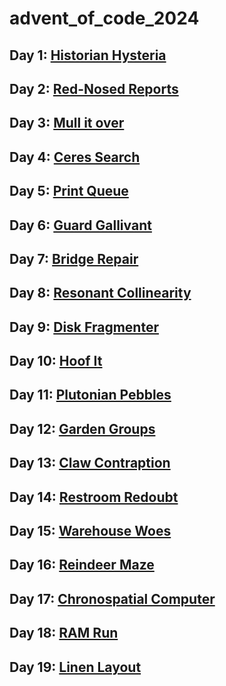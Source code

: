 # advent_of_code_2024

## Day 1: [Historian Hysteria](https://adventofcode.com/2024/day/1)
## Day 2: [Red-Nosed Reports](https://adventofcode.com/2024/day/2)
## Day 3: [Mull it over](https://adventofcode.com/2024/day/3)
## Day 4: [Ceres Search](https://adventofcode.com/2024/day/4) 
## Day 5: [Print Queue](https://adventofcode.com/2024/day/5) 
## Day 6: [Guard Gallivant](https://adventofcode.com/2024/day/6) 
## Day 7: [Bridge Repair](https://adventofcode.com/2024/day/7) 
## Day 8: [Resonant Collinearity](https://adventofcode.com/2024/day/8) 
## Day 9: [Disk Fragmenter](https://adventofcode.com/2024/day/9) 
## Day 10: [Hoof It](https://adventofcode.com/2024/day/10) 
## Day 11: [Plutonian Pebbles](https://adventofcode.com/2024/day/11) 
## Day 12: [Garden Groups](https://adventofcode.com/2024/day/12) 
## Day 13: [Claw Contraption](https://adventofcode.com/2024/day/13) 
## Day 14: [Restroom Redoubt](https://adventofcode.com/2024/day/14) 
## Day 15: [Warehouse Woes](https://adventofcode.com/2024/day/15) 
## Day 16: [Reindeer Maze](https://adventofcode.com/2024/day/16) 
## Day 17: [Chronospatial Computer](https://adventofcode.com/2024/day/17) 
## Day 18: [RAM Run](https://adventofcode.com/2024/day/18) 
## Day 19: [Linen Layout](https://adventofcode.com/2024/day/19) 
